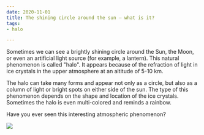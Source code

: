 ```yaml
---
date: 2020-11-01
title: The shining circle around the sun — what is it?
tags:
- halo

---
```

Sometimes we can see a brightly shining circle around the Sun, the Moon, or even an artificial light source (for example, a lantern). This natural phenomenon is called "halo". It appears because of the refraction of light in ice crystals in the upper atmosphere at an altitude of 5-10 km.  
  
The halo can take many forms and appear not only as a circle, but also as a column of light or bright spots on either side of the sun. The type of this phenomenon depends on the shape and location of the ice crystals. Sometimes the halo is even multi-colored and reminds a rainbow.  
  
Have you ever seen this interesting atmospheric phenomenon?

![](/images/halo_n.jpg)